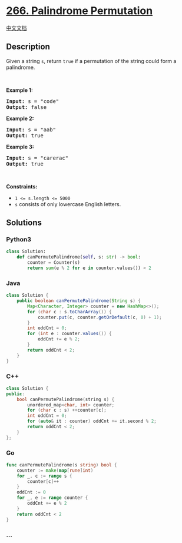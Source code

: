 # [266. Palindrome Permutation](https://leetcode.com/problems/palindrome-permutation)

[中文文档](/solution/0200-0299/0266.Palindrome%20Permutation/README.md)

## Description

<p>Given a string <code>s</code>, return <code>true</code> if a permutation of the string could form a palindrome.</p>

<p>&nbsp;</p>
<p><strong>Example 1:</strong></p>

<pre>
<strong>Input:</strong> s = &quot;code&quot;
<strong>Output:</strong> false
</pre>

<p><strong>Example 2:</strong></p>

<pre>
<strong>Input:</strong> s = &quot;aab&quot;
<strong>Output:</strong> true
</pre>

<p><strong>Example 3:</strong></p>

<pre>
<strong>Input:</strong> s = &quot;carerac&quot;
<strong>Output:</strong> true
</pre>

<p>&nbsp;</p>
<p><strong>Constraints:</strong></p>

<ul>
	<li><code>1 &lt;= s.length &lt;= 5000</code></li>
	<li><code>s</code> consists of only lowercase English letters.</li>
</ul>

## Solutions

<!-- tabs:start -->

### **Python3**

```python
class Solution:
    def canPermutePalindrome(self, s: str) -> bool:
        counter = Counter(s)
        return sum(e % 2 for e in counter.values()) < 2
```

### **Java**

```java
class Solution {
    public boolean canPermutePalindrome(String s) {
        Map<Character, Integer> counter = new HashMap<>();
        for (char c : s.toCharArray()) {
            counter.put(c, counter.getOrDefault(c, 0) + 1);
        }
        int oddCnt = 0;
        for (int e : counter.values()) {
            oddCnt += e % 2;
        }
        return oddCnt < 2;
    }
}
```

### **C++**

```cpp
class Solution {
public:
    bool canPermutePalindrome(string s) {
        unordered_map<char, int> counter;
        for (char c : s) ++counter[c];
        int oddCnt = 0;
        for (auto& it : counter) oddCnt += it.second % 2;
        return oddCnt < 2;
    }
};
```

### **Go**

```go
func canPermutePalindrome(s string) bool {
    counter := make(map[rune]int)
    for _, c := range s {
        counter[c]++
    }
    oddCnt := 0
    for _, e := range counter {
        oddCnt += e % 2
    }
    return oddCnt < 2
}
```

### **...**

```

```

<!-- tabs:end -->
